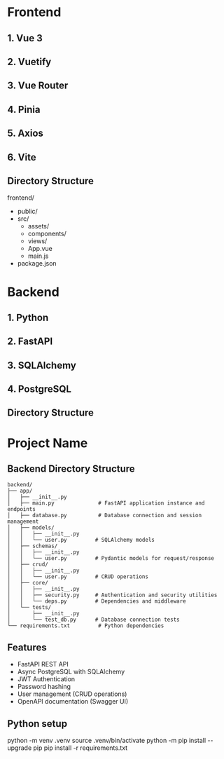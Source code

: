 Frontend
========
## 1. Vue 3
## 2. Vuetify
## 3. Vue Router
## 4. Pinia
## 5. Axios
## 6. Vite

Directory Structure
-------------------
frontend/
- public/
- src/
    - assets/
    - components/
    - views/
    - App.vue
    - main.js
- package.json


Backend
=======
## 1. Python
## 2. FastAPI
## 3. SQLAlchemy
## 4. PostgreSQL

Directory Structure
-------------------
# Project Name

## Backend Directory Structure

```
backend/
├── app/
│   ├── __init__.py
│   ├── main.py              # FastAPI application instance and endpoints
│   ├── database.py          # Database connection and session management
│   ├── models/             
│   │   ├── __init__.py
│   │   └── user.py         # SQLAlchemy models
│   ├── schemas/
│   │   ├── __init__.py
│   │   └── user.py         # Pydantic models for request/response
│   ├── crud/
│   │   ├── __init__.py
│   │   └── user.py         # CRUD operations
│   ├── core/
│   │   ├── __init__.py
│   │   ├── security.py     # Authentication and security utilities
│   │   └── deps.py         # Dependencies and middleware
│   └── tests/
│       ├── __init__.py
│       └── test_db.py      # Database connection tests
└── requirements.txt         # Python dependencies
```

## Features
- FastAPI REST API
- Async PostgreSQL with SQLAlchemy
- JWT Authentication
- Password hashing
- User management (CRUD operations)
- OpenAPI documentation (Swagger UI)

Python setup
------------
python -m venv .venv
source .venv/bin/activate
python -m pip install --upgrade pip
pip install -r requirements.txt


